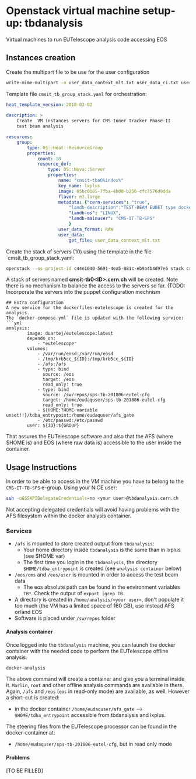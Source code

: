 # Openstack virtual machine setup-up: tbdanalysis
Virtual machines to run EUTelescope analysis code accessing EOS

## Instances creation 
Create the multipart file to be use for the user configuration
```bash
write-mime-multipart -o user_data_context_mlt.txt user_data_ci.txt user_data_bs.txt
```

Template file `cmsit_tb_group_stack.yaml` for orchestration:
```yml
heat_template_version: 2018-03-02
  
description: >
    Create  VM instances servers for CMS Inner Tracker Phase-II
    test beam analysis

resources:
    group:
        type: OS::Heat::ResourceGroup
        properties:
            count: 10
            resource_def:
                type: OS::Nova::Server
                properties:
                    name: "cmsit-tba0%index%"
                    key_name: lxplus
                    image: 65bc0185-7fba-4b08-b256-cfc7576d9dda
                    flavor: m2.large
                    metadata: {"cern-services": "true",
                        "landb-description":"TEST-BEAM EUDET type dockerized analysis server",
                        "landb-os": "LINUX",
                        "landb-mainuser": "CMS-IT-TB-SPS"
                        }
                    user_data_format: RAW
                    user_data:
                        get_file: user_data_context_mlt.txt
```
Create the stack of servers (10) using the template in the file `cmsit_tb_group_stack.yaml: 
```bash
openstack --os-project-id c44e1040-5691-4ea5-881c-eb9a4b4d97e6 stack create -t cmsit_tb_group_stack.yaml cmsit-tb_stack
```
A stack of servers named **cmsit-tb0\<ID\>.cern.ch** will be created. Note there is no mechanism to balance the access to 
the servers so far. 
(TODO: Incorporate the servers into the puppet configuration mechnism


```
## Extra configuration
A new service for the dockerfiles-eutelescope is created for the analysis. 
The `docker-compose.yml` file is updated with the following service:
```yml
analysis:
        image: duartej/eutelescope:latest
        depends_on:
            - "eutelescope"
        volumes:
            - /var/run/eosd:/var/run/eosd
            - /tmp/krb5cc_${ID}:/tmp/krb5cc_${ID}
            - /afs:/afs
            - type: bind
              source: /eos
              target: /eos
              read_only: true
            - type: bind
              source: /sw/repos/sps-tb-201806-eutel-cfg
              target: /home/eudaquser/sps-tb-201806-eutel-cfg
              read_only: true
            - ${HOME:?HOME variable unset!!}/tdba_entrypoint:/home/eudaquser/afs_gate
            - /etc/passwd:/etc/passwd
        user: ${ID}:${GROUP}
```
That assures the EUTelescope software and also that the AFS (where $HOME is) and EOS (where raw data is)
accessible to the user inside the container.

## Usage Instructions
In order to be able to access in the VM machine you have to belong to the `CMS-IT-TB-SPS`
e-group. Using your NICE user:
```bash
ssh -oGSSAPIDelegateCredentials=no <your user>@tbdanalysis.cern.ch
```
Not accepting delegated credentials will avoid having problems with the AFS
filesystem within the docker analysis container.
### Services
* `/afs` is mounted to store created output from `tbdanalysis`:
   * Your home directory inside `tbdanalysis` is the same than in lxplus 
   (see $HOME var)
   * The first time you login in the `tbdanalysis`, the directory 
   `$HOME/tdba_entrypoint` is created (see `analysis container` below)
* `/eos/cms` and `/eos/user` is mounted in order to access the test beam data
   * The eos absolute path can be found in the environment variables `TB*`.
   Check the output of `export |grep TB`
* A directory is created in `/home/analysis/<your user>`, don't populate it too much
(the VM has a limited space of 160 GB), use instead AFS or/and EOS
* Software is placed under `/sw/repos` folder

#### Analysis container 
Once logged into the `tbdanalysis` machine, you can launch the docker container
with the needed code to perform the EUTelescope offline analysis. 
```bash
docker-analysis
```
The above command will create a container and give you a terminal inside it. `Marlin`,
`root` and other offline analysis commands are available in there. Again, `/afs` and 
`/eos` (`eos` in read-only mode) are available, as well. However a short-cut is created:
* in the docker container `/home/eudaquser/afs_gate` --> `$HOME/tdba_entrypoint` accessible
from tbdanalysis and lxplus. 

The steering files from the EUTelescope processor can be found in the docker-container at:
* `/home/eudaquser/sps-tb-201806-eutel-cfg`, but in read only mode

#### Problems
[TO BE FILLED]

